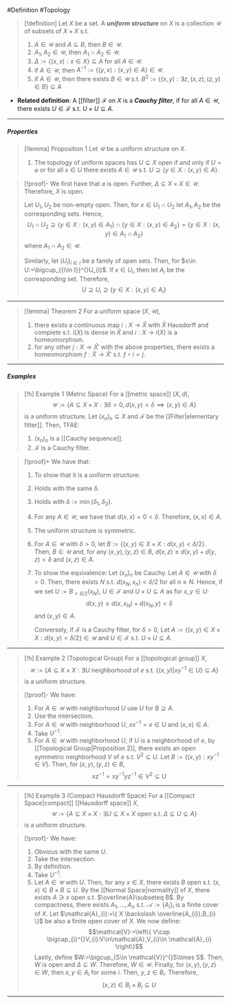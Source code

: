 #Definition #Topology 

> [!definition]
> Let $X$ be a set. A ***uniform structure*** on $X$ is a collection $\mathcal{U}$ of subsets of $X\times X$ s.t. 
> 1. $A\in \mathcal{U}$ and $A\subseteq B$, then $B\in \mathcal{U}$.
> 2. $A_{1},A_{2}\in \mathcal{U}$, then $A_{1}\cap A_{2}\in \mathcal{U}$.
> 3. $\Delta:=\{ (x,x): x\in X \}\subseteq A$ for all $A\in \mathcal{U}$.
> 4. if $A\in \mathcal{U}$, then $A^{-1}:=\{ (y,x):(x,y)\in A \}\in \mathcal{U}$.
> 5. if $A\in \mathcal{U}$, then there exists $B\in \mathcal{U}$ s.t. $B^{2}:=\{ (x,y): \exists z,(x,z),(z,y)\in B \}\subseteq A$
- **Related definition**: A [[filter]] $\mathcal{F}$ on $X$ is a ***Cauchy filter***, if for all $A\in \mathcal{U}$, there exists $U\in \mathcal{F}$ s.t. $U\times U\subseteq A$.
---
##### Properties
> [!lemma] Proposition 1
> Let $\mathcal{U}$ be a uniform structure on $X$. 
> 1.  The topology of uniform spaces has $U\subseteq X$ open if and only if $U=\varnothing$ or for all $x\in U$ there exists $A\in \mathcal{U}$ s.t. $U\supseteq\{y\in X:(x,y)\in A \}$.

> [!proof]-
> We first have that $\varnothing$ is open. Further, $\Delta \subseteq X\times X\in \mathcal{U}$. Therefore, $X$ is open. 
> 
> Let $U_{1},U_{2}$ be non-empty open. Then, for $x\in U_{1}\cap U_{2}$ let $A_{1},A_{2}$ be the corresponding sets. Hence, $$U_{1}\cap U_{2}\supseteq\{ y\in X:(x,y)\in A_{1} \}\cap\{ y\in X:(x,y)\in A_{2} \}=\{ y\in X:(x,y)\in A_{1}\cap A_{2} \}$$where $A_{1}\cap A_{2}\in\mathcal{U}$. 
> 
> Similarly, let $(U_{i})_{i\in I}$ be a family of open sets. Then, for $x\in U:=\bigcup_{{i\in I}}^{}U_{i}$. If $x\in U_{i}$, then let $A_{i}$ be the corresponding set. Therefore, $$U\supseteq U_{i}\supseteq\{ y\in X:(x,y)\in A_{i} \}$$
> 
---
> [!lemma] Theorem 2
> For a uniform space $(X,\mathcal{U})$, 
> 1. there exists a continuous map $i:X\to \widehat{X}$ with $\widehat{X}$ Hausdorff and complete s.t. $i(X)$ is dense in $\widehat{X}$ and $i:X\to i(X)$ is a homeomorphism.
> 2. for any other $j:X\to \widehat{X}'$ with the above properties, there exists a homeomorphism $f:\widehat{X}\to \widehat{X}'$ s.t. $f\circ i = j$.
---
##### Examples
> [!h] Example 1 (Metric Space)
> For a [[metric space]] $(X,d)$, $$\mathcal{U}:=\{ A\subseteq X\times X: \exists\delta>0,d(x,y)<\delta\implies (x,y) \in A\}$$is a uniform structure. Let $(x_{n})_{n}\subseteq X$ and $\mathcal{F}$ be the [[Filter|elementary filter]]. Then, TFAE:
> 1. $(x_{n})_{n}$ is a [[Cauchy sequence]].
> 2. $\mathcal{F}$ is a Cauchy filter.

> [!proof]+
> We have that:
> 1. To show that it is a uniform structure:
> 	1. Holds with the same $\delta$.
> 	2. Holds with $\delta:=\min\{ \delta_{1},\delta_{2} \}$.
> 	3. For any $A\in \mathcal{U}$, we have that $d(x,x)=0<\delta$. Therefore, $(x,x)\in A$.
> 	4. The uniform structure is symmetric.
> 	5. For $A\in \mathcal{U}$ with $\delta>0$, let $B:=\{ (x,y)\in X\times X:d(x,y)<\delta /2 \}$. Then, $B\in \mathcal{U}$ and, for any $(x,y),(y,z)\in B$, $d(x,z)\leq d(x,y)+d(y,z)<\delta$ and $(x,z)\in A$.
> 2. To show the equivalence:
>    Let $(x_{n})_{n}$ be Cauchy. Let $A\in \mathcal{U}$ with $\delta>0$. Then, there exists $N$ s.t. $d(x_{N},x_{n})<\delta /2$ for all $n\geq N$. Hence, if we set $U:=B_{<\delta /2}(x_{N})$, $U\in \mathcal{F}$ and $U\times U\subseteq A$ as for $x,y\in U$: $$d(x,y)\leq d(x,x_{N})+d(x_{N},y)<\delta$$and $(x,y)\in A$.
>    
>    Conversely, if $\mathcal{F}$ is a Cauchy filter, for $\delta>0$, Let $A:=\{ (x,y)\in X\times X: d(x,y)<\delta / 2 \}\in \mathcal{U}$ and $U\in \mathcal{F}$ s.t. $U\times U\subseteq A$. 
---
> [!h] Example 2 (Topological Group)
> For a [[topological group]] $X$, $$\mathcal{U}:=\{ A\subseteq X\times X: \exists U \text{ neighborhood of }e\text{ s.t. }\{ (x,y)|xy^{-1}\in U \}\subseteq A\}$$is a uniform structure.

> [!proof]-
> We have:
> 1. For $A\in \mathcal{U}$ with neighborhood $U$ use $U$ for $B\supseteq A$.
> 2. Use the intersection.
> 3. For $A\in \mathcal{U}$ with neighborhood $U$, $xx ^{-1}=e\in U$ and $(x,x)\in A$.
> 4. Take $U^{-1}$.
> 5. For $A\in \mathcal{U}$ with neighborhood $U$, if $U$ is a neighborhood of $e$, by [[Topological Group|Proposition 2]], there exists an open symmetric neighborhood $V$ of $e$ s.t. $V^{2}\subseteq U$. Let $B:=\{ (x,y): xy^{-1}\in V \}$. Then, for $(x,y),(y,z)\in B$, $$xz^{-1}=xy^{-1}yz^{-1}\in V^{2}\subseteq U$$
---
> [!h] Example 3 (Compact Hausdorff Space)
> For a [[Compact Space|compact]] [[Hausdorff space]] $X$, $$\mathcal{U}:=\{ A\subseteq X\times X: \exists U\subseteq X\times X\text{ open s.t. }\Delta \subseteq U\subseteq A\}$$is a uniform structure.

> [!proof]-
> We have:
> 1. Obvious with the same $U$.
> 2. Take the intersection.
> 3. By definition.
> 4. Take $U^{-1}$.
> 5. Let $A\in \mathcal{U}$ with $U$. Then, for any $x\in X$, there exists $B$ open s.t. $(x,x)\in B\times B\subseteq U$. By the [[Normal Space|normality]] of $X$, there exists $A\ni x$ open s.t. $\overline{A}\subseteq B$. By compactness, there exists $A_{1},\dots,A_{n}$ s.t. $\mathcal{A}:=\{ A_{i} \}_{i}$ is a finite cover of $X$. Let $\mathcal{A}_{i}:=\{ X \backslash \overline{A_{i}},B_{i} \}$ be also a finite open cover of $X$. We now define: $$\mathcal{V}:=\left\{  V\cap \bigcap_{i}^{}V_{i}:V\in\mathcal{A},V_{i}\in \mathcal{A}_{i}  \right\}$$Lastly, define $W:=\bigcup_{S\in \mathcal{V}}^{}S\times S$. Then, $W$ is open and $\Delta \subseteq W$. Therefore, $W\in \mathcal{U}$. Finally, for $(x,y),(y,z)\in W$, then $x,y\in A_{i}$ for some $i$. Then, $y,z\in B_{i}$. Therefore, $$(x,z)\in B_{i}\times B_{i}\subseteq U$$  
---
